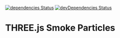 [![dependencies Status](https://david-dm.org/marcobiedermann/playground/status.svg?path=three.js/smoke-particles)](https://david-dm.org/marcobiedermann/playground?path=three.js/smoke-particles) [![devDependencies Status](https://david-dm.org/marcobiedermann/playground/dev-status.svg?path=three.js/smoke-particles)](https://david-dm.org/marcobiedermann/playground?path=three.js/smoke-particles&type=dev)

# THREE.js Smoke Particles
